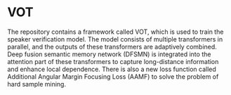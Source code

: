 # VOT
The repository contains a framework called VOT, which is used to train the speaker verification model. The model consists of multiple transformers in parallel, and the outputs of these transformers are adaptively combined. Deep fusion semantic memory network (DFSMN) is integrated into the attention part of these transformers to capture long-distance information and enhance local dependence. There is also a new loss function called Additional Angular Margin Focusing Loss (AAMF) to solve the problem of hard sample mining.
